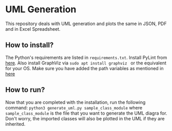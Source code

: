 # UML Generation
This repository deals with UML generation and plots the same in JSON, PDF and in Excel Spreadsheet.
## How to install?
The Python's requirements are listed in `requirements.txt`.
Install PyLint from [here](https://www.pylint.org/#install).
Also install GraphViz via `sudo apt install graphviz ` or the equivalent for your OS.
Make sure you have added the path variables as mentioned in [here](https://gist.github.com/HarshaVardhanBabu/9a47db9e33cf06e9e1e917520bb54056)
## How to run?
Now that you are completed with the installation, run the following command:
`python3 generate_uml.py sample_class_module` where `sample_class_module` is the file that you want to generate the UML diagra for. Don't worry, the imported classes will also be plotted in the UML if they are inherited.